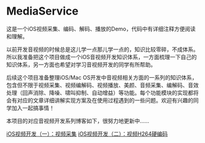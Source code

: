 # MediaService

这是一个iOS视频采集、编码、解码、播放的Demo，代码中有详细注释方便阅读和理解。

以前开发音视频的时候总是这儿学一点那儿学一点的，知识比较零碎，不成体系。所以我准备把这个项目做成一个iOS音视频开发知识体系，一方面梳理一下自己的知识体系，另一方面也希望对学习音视频开发的同学有所帮助。

后续这个项目准备整理iOS/Mac OS开发中音视频相关方面的一系列的知识体系，包含但不限于视频采集、视频编解码、视频播放、美颜、音频采集、编解码、音效处理（回声消除、降噪、啸叫抑制、自动增益）等功能。每个功能模块的实现都将会有对应的文章详细讲解实现方案及在使用过程遇到的一些问题。欢迎有兴趣的同学加入一起搞事情！

本项目的对应音视频开发系列博客如下，很努力地更新中......

[iOS视频开发（一）：视频采集](https://www.jianshu.com/p/eccdcf43d7d2)
[iOS视频开发（二）：视频H264硬编码](https://www.jianshu.com/p/0d18f04e524d)



